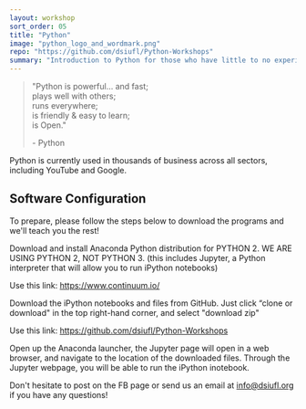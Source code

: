 ```yaml
---
layout: workshop
sort_order: 05
title: "Python"
image: "python_logo_and_wordmark.png"
repo: "https://github.com/dsiufl/Python-Workshops"
summary: "Introduction to Python for those who have little to no experience with Python"
---
```


>"Python is powerful... and fast;  
>plays well with others;  
>runs everywhere;  
>is friendly & easy to learn;  
>is Open."  
> 
>\- Python

Python is currently used in thousands of business across all sectors, 
including YouTube and Google. 

## Software Configuration

To prepare, please follow the steps below to download the programs and we'll 
teach you the rest! 

<l>Download and install Anaconda Python distribution for PYTHON 2. WE ARE USING PYTHON 2, NOT PYTHON 3. (this includes Jupyter, a Python interpreter that will allow you to run iPython notebooks)

Use this link:
https://www.continuum.io/</l>

<l>Download the iPython notebooks and files from GitHub. Just click “clone or download" in the top right-hand corner, and select "download zip"

Use this link: 
https://github.com/dsiufl/Python-Workshops</l>

<l>Open up the Anaconda launcher, the Jupyter page will open in a web browser, and navigate to the location of the downloaded files. Through the Jupyter webpage, you will be able to run the iPython inotebook.</l>

Don't hesitate to post on the FB page or send us an email at info@dsiufl.org
if you have any questions!
